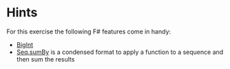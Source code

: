 # Hints
For this exercise the following F# features come in handy:
- [BigInt](https://msdn.microsoft.com/en-us/visualfsharpdocs/conceptual/numerics.biginteger-structure-%5Bfsharp%5D)
- [Seq.sumBy](https://msdn.microsoft.com/en-us/visualfsharpdocs/conceptual/seq.sumby%5B't,%5Eu%5D-function-%5Bfsharp%5D) is a condensed format to apply a function to a sequence and then sum the results
